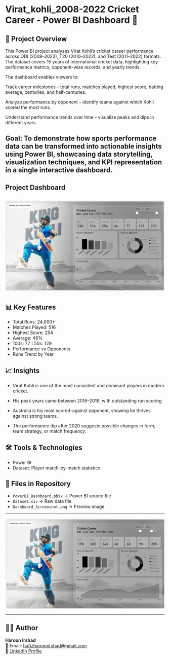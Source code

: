 # Virat_kohli_2008-2022 Cricket Career - Power BI Dashboard 🏏

## 📌 Project Overview
This Power BI project analyzes Virat Kohli’s cricket career performance across ODI (2008–2022), T20 (2010–2022), and Test (2011–2022) formats.
The dataset covers 15 years of international cricket data, highlighting key performance metrics, opponent-wise records, and yearly trends.

The dashboard enables viewers to:

Track career milestones – total runs, matches played, highest score, batting average, centuries, and half-centuries.

Analyze performance by opponent – identify teams against which Kohli scored the most runs.

Understand performance trends over time – visualize peaks and dips in different years.

Goal:
To demonstrate how sports performance data can be transformed into actionable insights using Power BI, showcasing data storytelling, visualization techniques, and KPI representation in a single interactive dashboard.
---

## Project Dashboard 

![img(1)](https://github.com/HafiHaroon/Virat_kohli_2008-2022/blob/main/img1.PNG)
---
## 📊 Key Features
- Total Runs: 24,000+
- Matches Played: 516
- Highest Score: 254
- Average: 46%
- 100s: 77 | 50s: 129
- Performance vs Opponents
- Runs Trend by Year

## 📈 Insights
- Virat Kohli is one of the most consistent and dominant players in modern cricket.

- His peak years came between 2016–2019, with outstanding run scoring.

- Australia is his most scored-against opponent, showing he thrives against strong teams.

- The performance dip after 2020 suggests possible changes in form, team strategy, or match frequency.

## 🛠 Tools & Technologies
- Power BI
- Dataset: Player match-by-match statistics

## 📂 Files in Repository
- `PowerBI_Dashboard.pbix` → Power BI source file
- `Dataset.csv` → Raw data file
- `Dashboard_Screenshot.png` → Preview image
---
![img(2)](https://github.com/HafiHaroon/Virat_kohli_2008-2022/blob/main/img2.PNG)

---
## 👨‍💻 Author
**Haroon Irshad**  
📧 Email: hafizharoonirshad@gmail.com  
🔗 [LinkedIn Profile](https://www.linkedin.com/in/haroon-irshad-0793261a6/)
